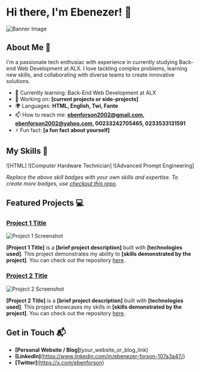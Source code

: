 # Hi there, I'm Ebenezer! 👋

![Banner Image](your_banner_image_url_here)

## About Me 🚀

I'm a passionate tech enthusiac with experience in currently studying Back-end Web Development at ALX. I love tackling complex problems, learning new skills, and collaborating with diverse teams to create innovative solutions.

- 🌱 Currently learning: Back-End Web Development at ALX
- 🔭 Working on: **[current projects or side-projects]**
- 🌍 Languages: **HTML, English, Twi, Fante**
- 📫 How to reach me: **ebenforson2002@gmail.com, ebenforson2002@yahoo.com, 00233242705465, 0233533131591**
- ⚡ Fun fact: **[a fun fact about yourself]**

## My Skills 🧠

![HTML]
![Computer Hardware Technician]
![Advanced Prompt Engineering]


*Replace the above skill badges with your own skills and expertise. To create more badges, use [checkout this repo](https://github.com/alexandresanlim/Badges4-README.md-Profile).*

## Featured Projects 💻

### [Project 1 Title](project_1_link)

![Project 1 Screenshot](project_1_screenshot_url)

**[Project 1 Title]** is a **[brief project description]** built with **[technologies used]**. This project demonstrates my ability to **[skills demonstrated by the project]**. You can check out the repository [here](project_1_repository_link).

### [Project 2 Title](project_2_link)

![Project 2 Screenshot](project_2_screenshot_url)

**[Project 2 Title]** is a **[brief project description]** built with **[technologies used]**. This project showcases my skills in **[skills demonstrated by the project]**. You can check out the repository [here](project_2_repository_link).

## Get in Touch 📬

- **[Personal Website / Blog]**(your_website_or_blog_link)
- **[LinkedIn]**(https://www.linkedin.com/in/ebenezer-forson-107a3a47/)
- **[Twitter]**(https://x.com/ebenforson)


